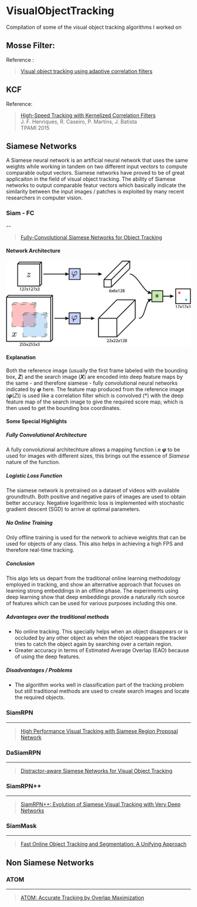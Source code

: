 # VisualObjectTracking
Compilation of some of the visual object tracking algorithms I worked on

## Mosse Filter:
Reference : 
> [Visual object tracking using adaptive correlation filters](https://ieeexplore.ieee.org/document/5539960/)

## KCF
Reference:
> [High-Speed Tracking with Kernelized Correlation Filters](http://www.robots.ox.ac.uk/~joao/publications/henriques_tpami2015.pdf)<br>
> J. F. Henriques, R. Caseiro, P. Martins, J. Batista<br>
> TPAMI 2015

## Siamese Networks

A Siamese neural network is an artificial neural network that uses the same weights while working in tandem on two different input vectors to compute comparable output vectors. Siamese networks have proved to be of great applicaiton in the field of visual object tracking. The ability of Siamese networks to output comparable featur vectors which basically indicate the similarity between the input images / patches is exploited by many recent researchers in computer vision.

### Siam - FC 
--
> [Fully-Convolutional Siamese Networks for Object Tracking](https://arxiv.org/abs/1606.09549)

#### Network Architecture

![Network Architecture](Images/siamfc.jpg?raw=true)

#### Explanation

Both the reference image (usually the first frame labeled with the bounding box, ___Z___) and the search image (___X___) are encoded into deep feature maps by the same - and therefore siamese - fully convolutional neural networks indicated by ___&phi;___ here. The feature map produced from the reference image (___&phi;___(_Z_)) is used like a correlation filter which is convolved (\*) with the deep feature map of the search image to give the required score map, which is then used to get the bounding box coordinates.

#### Some Special Highlights

##### Fully Convolutional Architecture

A fully convolutional architechture allows a mapping function i.e ___&phi;___ to be used for images with different sizes, this brings out the essence of _Siamese_ nature of the function.

##### Logistic Loss Function

The siamese network is pretrained on a dataset of videos with available groundtruth. Both positive and negative pairs of images are used to obtain better accuracy. Negative logarithmic loss is implemented with stochastic gradient descent (SGD) to arrive at optimal parameters.

##### No Online Training

Only offline training is used for the network to achieve weights that can be used for objects of any class. This also helps in achieving a high FPS and therefore real-time tracking.

##### Conclusion

This algo lets us depart from the traditional online learning methodology employed in tracking, and show an alternative approach that focuses on learning strong embeddings in an offline phase. The experiments using deep learning show that deep embeddings provide a naturally rich source of features which can be used for various purposes including this one.

##### Advantages over the traditional methods

- No online tracking. This specially helps when an object disappears or is occluded by any other object as when the object reappears the tracker tries to catch the object again by searching over a certain region.
- Greater accuracy in terms of Estimated Average Overlap (EAO) because of using the deep features.

##### Disadvantages / Problems

- The algorithm works well in classification part of the tracking problem but still traditional methods are used to create search images and locate the required objects.


### SiamRPN
----

> [High Performance Visual Tracking with Siamese Region Proposal Network](http://openaccess.thecvf.com/content_cvpr_2018/html/Li_High_Performance_Visual_CVPR_2018_paper.html)

### DaSiamRPN
----

> [Distractor-aware Siamese Networks for Visual Object Tracking](https://arxiv.org/abs/1808.06048)

### SiamRPN++
----

> [SiamRPN++: Evolution of Siamese Visual Tracking with Very Deep Networks](https://arxiv.org/abs/1812.11703)

### SiamMask
----

> [Fast Online Object Tracking and Segmentation: A Unifying Approach](https://arxiv.org/abs/1812.05050)

## Non Siamese Networks

### ATOM
----

> [ATOM: Accurate Tracking by Overlap Maximization](https://arxiv.org/abs/1811.07628)


